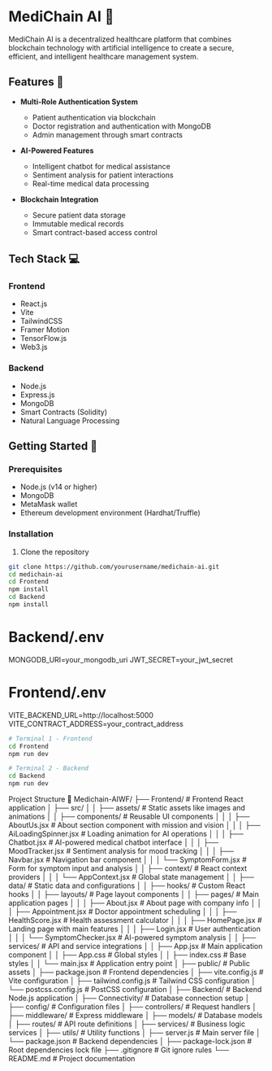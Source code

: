 # MediChain AI 🏥

MediChain AI is a decentralized healthcare platform that combines blockchain technology with artificial intelligence to create a secure, efficient, and intelligent healthcare management system.

## Features 🌟

- **Multi-Role Authentication System**
  - Patient authentication via blockchain
  - Doctor registration and authentication with MongoDB
  - Admin management through smart contracts

- **AI-Powered Features**
  - Intelligent chatbot for medical assistance
  - Sentiment analysis for patient interactions
  - Real-time medical data processing

- **Blockchain Integration**
  - Secure patient data storage
  - Immutable medical records
  - Smart contract-based access control

## Tech Stack 💻

### Frontend
- React.js
- Vite
- TailwindCSS
- Framer Motion
- TensorFlow.js
- Web3.js

### Backend
- Node.js
- Express.js
- MongoDB
- Smart Contracts (Solidity)
- Natural Language Processing

## Getting Started 🚀

### Prerequisites
- Node.js (v14 or higher)
- MongoDB
- MetaMask wallet
- Ethereum development environment (Hardhat/Truffle)

### Installation

1. Clone the repository
```bash
git clone https://github.com/yourusername/medichain-ai.git
cd medichain-ai
cd Frontend
npm install
cd Backend
npm install
```

# Backend/.env
MONGODB_URI=your_mongodb_uri
JWT_SECRET=your_jwt_secret

# Frontend/.env
VITE_BACKEND_URL=http://localhost:5000
VITE_CONTRACT_ADDRESS=your_contract_address

```bash
# Terminal 1 - Frontend
cd Frontend
npm run dev

# Terminal 2 - Backend
cd Backend
npm run dev
```

Project Structure 📁
Medichain-AIWF/
├── Frontend/                         # Frontend React application
│   ├── src/
│   │   ├── assets/                  # Static assets like images and animations
│   │   ├── components/              # Reusable UI components
│   │   │   ├── AboutUs.jsx         # About section component with mission and vision
│   │   │   ├── AiLoadingSpinner.jsx # Loading animation for AI operations
│   │   │   ├── Chatbot.jsx         # AI-powered medical chatbot interface
│   │   │   ├── MoodTracker.jsx     # Sentiment analysis for mood tracking
│   │   │   ├── Navbar.jsx          # Navigation bar component
│   │   │   └── SymptomForm.jsx     # Form for symptom input and analysis
│   │   ├── context/                 # React context providers
│   │   │   └── AppContext.jsx      # Global state management
│   │   ├── data/                   # Static data and configurations
│   │   ├── hooks/                  # Custom React hooks
│   │   ├── layouts/                # Page layout components
│   │   ├── pages/                  # Main application pages
│   │   │   ├── About.jsx          # About page with company info
│   │   │   ├── Appointment.jsx    # Doctor appointment scheduling
│   │   │   ├── HealthScore.jsx    # Health assessment calculator
│   │   │   ├── HomePage.jsx       # Landing page with main features
│   │   │   ├── Login.jsx         # User authentication
│   │   │   └── SymptomChecker.jsx # AI-powered symptom analysis
│   │   ├── services/              # API and service integrations
│   │   ├── App.jsx               # Main application component
│   │   ├── App.css               # Global styles
│   │   ├── index.css             # Base styles
│   │   └── main.jsx              # Application entry point
│   ├── public/                    # Public assets
│   ├── package.json              # Frontend dependencies
│   ├── vite.config.js           # Vite configuration
│   ├── tailwind.config.js       # Tailwind CSS configuration
│   └── postcss.config.js        # PostCSS configuration
│
├── Backend/                      # Backend Node.js application
│   ├── Connectivity/            # Database connection setup
│   ├── config/                  # Configuration files
│   ├── controllers/             # Request handlers
│   ├── middleware/              # Express middleware
│   ├── models/                  # Database models
│   ├── routes/                  # API route definitions
│   ├── services/               # Business logic services
│   ├── utils/                  # Utility functions
│   ├── server.js              # Main server file
│   └── package.json           # Backend dependencies
│
├── package-lock.json           # Root dependencies lock file
├── .gitignore                 # Git ignore rules
└── README.md                  # Project documentation